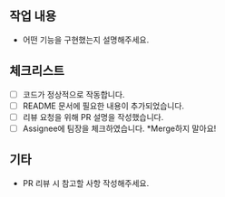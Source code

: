 ## 작업 내용

- 어떤 기능을 구현했는지 설명해주세요.

## 체크리스트

- [ ] 코드가 정상적으로 작동합니다.
- [ ] README 문서에 필요한 내용이 추가되었습니다.
- [ ] 리뷰 요청을 위해 PR 설명을 작성했습니다.
- [ ] Assignee에 팀장을 체크하였습니다.
*Merge하지 말아요!

## 기타
- PR 리뷰 시 참고할 사항 작성해주세요.
